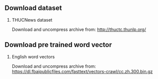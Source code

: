 ## Download dataset

1. THUCNews dataset

   Download and uncompress archive from: http://thuctc.thunlp.org/

## Download pre trained word vector

1. English word vectors

   Download and uncompress archive from: https://dl.fbaipublicfiles.com/fasttext/vectors-crawl/cc.zh.300.bin.gz

